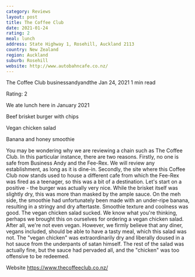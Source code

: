 ```yaml
---
category: Reviews
layout: post
title: The Coffee Club
date: 2021-01-24
rating: 2
meal: lunch
address: State Highway 1, Rosehill, Auckland 2113
country: New Zealand
region: Auckland
suburb: Rosehill
website: http://www.autobahncafe.co.nz/
---
```


The Coffee Club
businessandyandthe
Jan 24, 2021
1 min read

Rating: 2 

We ate lunch here in January 2021 

Beef brisket burger with chips 

Vegan chicken salad 

Banana and honey smoothie

You may be wondering why we are reviewing a chain such as The Coffee Club. In this particular instance, there are two reasons. Firstly, no one is safe from Business Andy and the Fee-Rex. We will review any establishment, as long as it is dine-in. Secondly, the site where this Coffee Club now stands used to house a different cafe from which the Fee-Rex was fired as a teenager, so this was a bit of a destination. Let's start on a positive - the burger was actually very nice. While the brisket itself was slightly dry, this was more than masked by the ample sauce. On the meh side, the smoothie had unfortunately been made with an under-ripe banana, resulting in a stringy and dry aftertaste. Smoothie texture and coolness was good. The vegan chicken salad sucked. We know what you're thinking, perhaps we brought this on ourselves for ordering a vegan chicken salad. After all, we're not even vegan. However, we firmly believe that any diner, vegans included, should be able to have a tasty meal, which this salad was not. The "vegan chicken" was extraordinarily dry and liberally doused in a hot sauce from the underpants of satan himself. The rest of the salad was actually fine, but the sauce had pervaded all, and the "chicken" was too offensive to be redeemed. 

Website https://www.thecoffeeclub.co.nz/